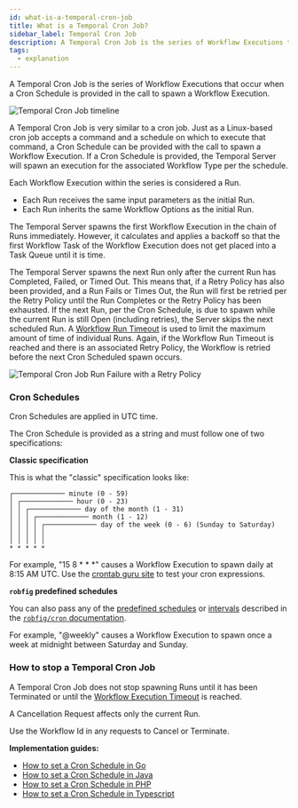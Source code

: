 ```yaml
---
id: what-is-a-temporal-cron-job
title: What is a Temporal Cron Job?
sidebar_label: Temporal Cron Job
description: A Temporal Cron Job is the series of Workflow Executions that occur when a Cron Schedule is provided in the call to spawn a Workflow Execution.
tags:
  - explanation
---
```


A Temporal Cron Job is the series of Workflow Executions that occur when a Cron Schedule is provided in the call to spawn a Workflow Execution.

![Temporal Cron Job timeline](/diagrams/temporal-cron-job.svg)

A Temporal Cron Job is very similar to a cron job.
Just as a Linux-based cron job accepts a command and a schedule on which to execute that command, a Cron Schedule can be provided with the call to spawn a Workflow Execution.
If a Cron Schedule is provided, the Temporal Server will spawn an execution for the associated Workflow Type per the schedule.

Each Workflow Execution within the series is considered a Run.

- Each Run receives the same input parameters as the initial Run.
- Each Run inherits the same Workflow Options as the initial Run.

The Temporal Server spawns the first Workflow Execution in the chain of Runs immediately.
However, it calculates and applies a backoff so that the first Workflow Task of the Workflow Execution does not get placed into a Task Queue until it is time.

The Temporal Server spawns the next Run only after the current Run has Completed, Failed, or Timed Out.
This means that, if a Retry Policy has also been provided, and a Run Fails or Times Out, the Run will first be retried per the Retry Policy until the Run Completes or the Retry Policy has been exhausted.
If the next Run, per the Cron Schedule, is due to spawn while the current Run is still Open (including retries), the Server skips the next scheduled Run.
A [Workflow Run Timeout](/docs/concepts/what-is-a-workflow-run-timeout) is used to limit the maximum amount of time of individual Runs.
Again, if the Workflow Run Timeout is reached and there is an associated Retry Policy, the Workflow is retried before the next Cron Scheduled spawn occurs.

![Temporal Cron Job Run Failure with a Retry Policy](/diagrams/temporal-cron-job-failure-with-retry.svg)

### Cron Schedules

Cron Schedules are applied in UTC time.

The Cron Schedule is provided as a string and must follow one of two specifications:

**Classic specification**

This is what the "classic" specification looks like:

```
┌───────────── minute (0 - 59)
│ ┌───────────── hour (0 - 23)
│ │ ┌───────────── day of the month (1 - 31)
│ │ │ ┌───────────── month (1 - 12)
│ │ │ │ ┌───────────── day of the week (0 - 6) (Sunday to Saturday)
│ │ │ │ │
│ │ │ │ │
* * * * *
```

For example, "15 8 \* \* \*" causes a Workflow Execution to spawn daily at 8:15 AM UTC.
Use the [crontab guru site](https://crontab.guru/) to test your cron expressions.

**`robfig` predefined schedules**

You can also pass any of the [predefined schedules](https://pkg.go.dev/github.com/robfig/cron#hdr-Predefined_schedules) or [intervals](https://pkg.go.dev/github.com/robfig/cron#hdr-Intervals) described in the [`robfig/cron` documentation](https://pkg.go.dev/github.com/robfig/cron).

For example, "@weekly" causes a Workflow Execution to spawn once a week at midnight between Saturday and Sunday.

### How to stop a Temporal Cron Job

A Temporal Cron Job does not stop spawning Runs until it has been Terminated or until the [Workflow Execution Timeout](/docs/concepts/what-is-a-workflow-execution-timeout) is reached.

A Cancellation Request affects only the current Run.

Use the Workflow Id in any requests to Cancel or Terminate.

**Implementation guides:**

- [How to set a Cron Schedule in Go](/docs/go/how-to-set-startworkflowoptions-in-go/#cronschedule)
- [How to set a Cron Schedule in Java](/docs/java/distributed-cron)
- [How to set a Cron Schedule in PHP](/docs/php/distributed-cron)
- [How to set a Cron Schedule in Typescript](/docs/typescript/clients)
